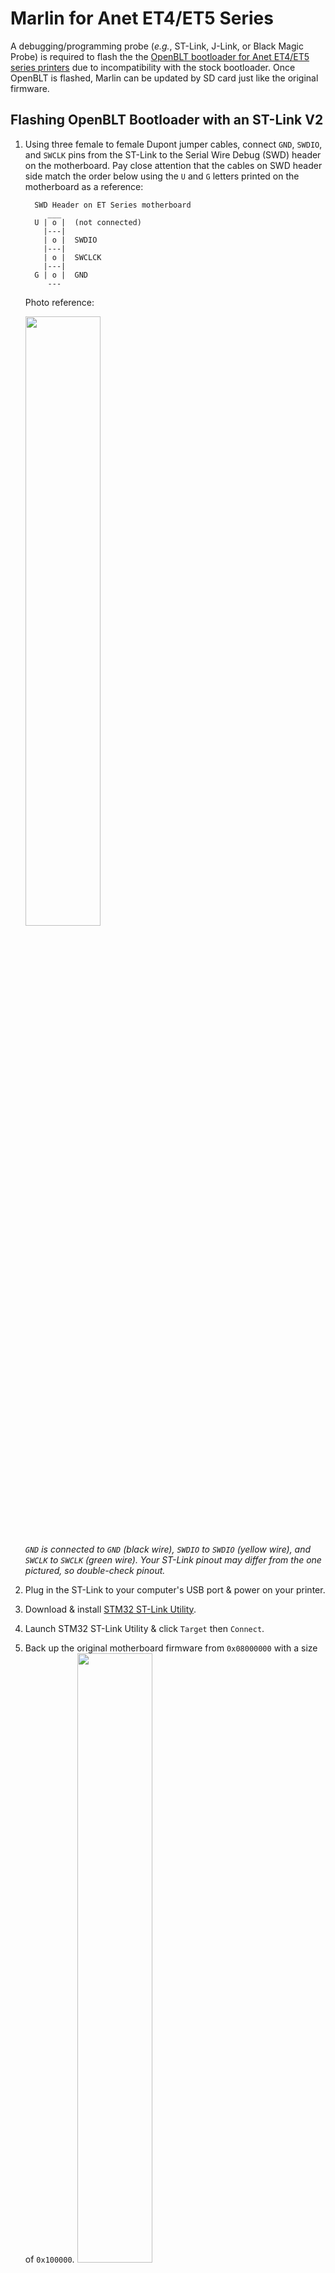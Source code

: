 # Marlin for Anet ET4/ET5 Series

A debugging/programming probe (_e.g._, ST-Link, J-Link, or Black Magic Probe) is required to flash the the [OpenBLT bootloader for Anet ET4/ET5 series printers](https://github.com/davidtgbe/openblt/releases) due to incompatibility with the stock bootloader. Once OpenBLT is flashed, Marlin can be updated by SD card just like the original firmware.

## Flashing OpenBLT Bootloader with an ST-Link V2

1. Using three female to female Dupont jumper cables, connect `GND`, `SWDIO`, and `SWCLK` pins from the ST-Link to the Serial Wire Debug (SWD) header on the motherboard. Pay close attention that the cables on SWD header side match the order below using the `U` and `G` letters printed on the motherboard as a reference:

    ```
      SWD Header on ET Series motherboard
         ___
      U | o |  (not connected)
        |---|
        | o |  SWDIO
        |---|
        | o |  SWCLCK
        |---|
      G | o |  GND
         ---
    ```
    Photo reference:

    <img src="https://i.imgur.com/IBqE0i0.jpeg" width="50%">

    _`GND` is connected to `GND` (black wire), `SWDIO` to `SWDIO` (yellow wire), and `SWCLK` to `SWCLK` (green wire). Your ST-Link pinout may differ from the one pictured, so double-check pinout._
2. Plug in the ST-Link to your computer's USB port & power on your printer.
3. Download & install [STM32 ST-Link Utility](https://www.st.com/en/development-tools/stsw-link004.html).
4. Launch STM32 ST-Link Utility & click `Target` then `Connect`.
5. Back up the original motherboard firmware from `0x08000000` with a size of `0x100000`.
    <img src="https://i.imgur.com/RGG4B6L.png" width="50%">
6. Download & extract [OpenBLT bootloader for Anet ET4/ET5 series printers](https://github.com/davidtgbe/openblt/releases).
7. Click on `Target` then `Program...`
8. Set the `Start Address` to `0x08000000`.
9. Under `File Path`, click `Browse` and select `openblt_et4.bin` extracted in Step 6.
10. Click `Start` to initiate the flashing process.
11. OpenBLT for Anet ET4/ET5 series printers is now be installed on your motherboard.

## Installing Marlin

1. Once Marlin is compiled, copy `Marlin/.pio/build/Anet_ET4_OpenBLT/firmware.srec` to a blank SD card and insert it into your printer.
2. Power cycle your printer to start the update process.

## Acknowledgements
- [@davidtgbe](https://github.com/davidtgbe) for porting Marlin to the ET4/ET5 series.
- [Telegram Anet ET4 spanish group](https://t.me/anetet4esp), especially [@olidnon](https://github.com/olidnon), who lent his motherboard for testing.
- [@uwe](https://github.com/uwe) and [@mubes](https://github.com/mubes) from Black Magic Probe team, and to [@Ebiroll](https://github.com/Ebiroll) (BMP/ESP32).
- All contributors and testers.
